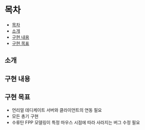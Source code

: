 # 목차
* [목차](#목차)
* [소개](#소개)
* [구현 내용](#구현-내용)
* [구현 목표](#구현-목표)


## 소개

## 구현 내용

## 구현 목표
- 언리얼 데디케이트 서버와 클라이언트의 연동 필요
- 모든 총기 구현
- 수류탄 FPP 모델링이 특정 마우스 시점에 따라 사라지는 버그 수정 필요
